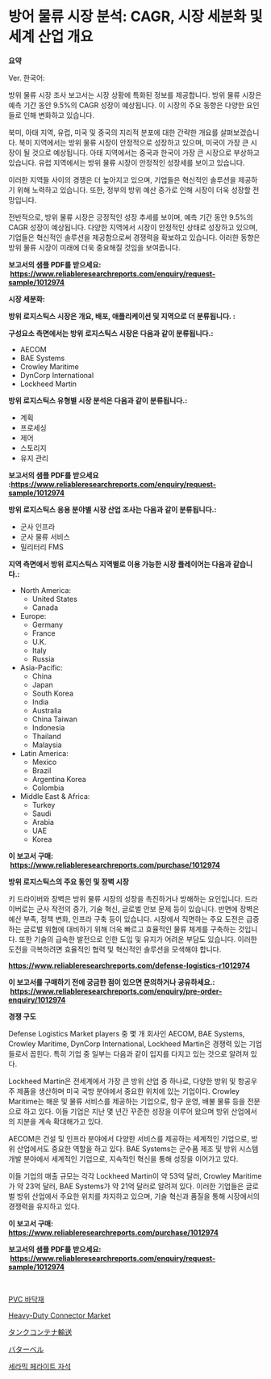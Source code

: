 <p><h1>방어 물류 시장 분석: CAGR, 시장 세분화 및 세계 산업 개요</h1></p><p><strong>요약</strong></p>
<p><p>Ver. 한국어:</p><p>방위 물류 시장 조사 보고서는 시장 상황에 특화된 정보를 제공합니다. 방위 물류 시장은 예측 기간 동안 9.5%의 CAGR 성장이 예상됩니다. 이 시장의 주요 동향은 다양한 요인들로 인해 변화하고 있습니다.</p><p>북미, 아태 지역, 유럽, 미국 및 중국의 지리적 분포에 대한 간략한 개요를 살펴보겠습니다. 북미 지역에서는 방위 물류 시장이 안정적으로 성장하고 있으며, 미국이 가장 큰 시장이 될 것으로 예상됩니다. 아태 지역에서는 중국과 한국이 가장 큰 시장으로 부상하고 있습니다. 유럽 지역에서는 방위 물류 시장이 안정적인 성장세를 보이고 있습니다.</p><p>이러한 지역들 사이의 경쟁은 더 높아지고 있으며, 기업들은 혁신적인 솔루션을 제공하기 위해 노력하고 있습니다. 또한, 정부의 방위 예산 증가로 인해 시장이 더욱 성장할 전망입니다.</p><p>전반적으로, 방위 물류 시장은 긍정적인 성장 추세를 보이며, 예측 기간 동안 9.5%의 CAGR 성장이 예상됩니다. 다양한 지역에서 시장이 안정적인 상태로 성장하고 있으며, 기업들은 혁신적인 솔루션을 제공함으로써 경쟁력을 확보하고 있습니다. 이러한 동향은 방위 물류 시장이 미래에 더욱 중요해질 것임을 보여줍니다.</p></p>
<p><strong>보고서의 샘플 PDF를 받으세요: &nbsp;<a href="https://www.reliableresearchreports.com/enquiry/request-sample/1012974">https://www.reliableresearchreports.com/enquiry/request-sample/1012974</a></strong></p>
<p><strong>시장 세분화:</strong></p>
<p><strong> 방위 로지스틱스 시장은 개요, 배포, 애플리케이션 및 지역으로 더 분류됩니다. :</strong></p>
<p><strong>구성요소 측면에서는 방위 로지스틱스 시장은 다음과 같이 분류됩니다.:</strong></p>
<p><ul><li>AECOM</li><li>BAE Systems</li><li>Crowley Maritime</li><li>DynCorp International</li><li>Lockheed Martin</li></ul></p>
<p><strong> 방위 로지스틱스 유형별 시장 분석은 다음과 같이 분류됩니다.:</strong></p>
<p><ul><li>계획</li><li>프로세싱</li><li>제어</li><li>스토리지</li><li>유지 관리</li></ul></p>
<p><strong>보고서의 샘플 PDF를 받으세요 :<a href="https://www.reliableresearchreports.com/enquiry/request-sample/1012974">https://www.reliableresearchreports.com/enquiry/request-sample/1012974</a></strong></p>
<p><strong> 방위 로지스틱스 응용 분야별 시장 산업 조사는 다음과 같이 분류됩니다.:</strong></p>
<p><ul><li>군사 인프라</li><li>군사 물류 서비스</li><li>밀리터리 FMS</li></ul></p>
<p><strong>지역 측면에서 방위 로지스틱스 지역별로 이용 가능한 시장 플레이어는 다음과 같습니다.:</strong></p>
<p><ul>
    <li>
        North America:
        <ul>
            <li>United States</li>
            <li>Canada</li>
        </ul>
    </li>
    <li>
        Europe:
        <ul>
            <li>Germany</li>
            <li>France</li>
            <li>U.K.</li>
            <li>Italy</li>
            <li>Russia</li>
        </ul>
    </li>
    <li>
        Asia-Pacific:
        <ul>
            <li>China</li>
            <li>Japan</li>
            <li>South Korea</li>
            <li>India</li>
            <li>Australia</li>
            <li>China Taiwan</li>
            <li>Indonesia</li>
            <li>Thailand</li>
            <li>Malaysia</li>
        </ul>
    </li>
    <li>
        Latin America:
        <ul>
            <li>Mexico</li>
            <li>Brazil</li>
            <li>Argentina Korea</li>
            <li>Colombia</li>
        </ul>
    </li>
    <li>
        Middle East & Africa:
        <ul>
            <li>Turkey</li>
            <li>Saudi</li>
            <li>Arabia</li>
            <li>UAE</li>
            <li>Korea</li>
        </ul>
    </li>
    </ul></p>
<p><strong>이 보고서 구매: &nbsp;<a href="https://www.reliableresearchreports.com/purchase/1012974">https://www.reliableresearchreports.com/purchase/1012974</a></strong></p>
<p><strong>방위 로지스틱스의 주요 동인 및 장벽 시장</strong></p>
<p><p>키 드라이버와 장벽은 방위 물류 시장의 성장을 촉진하거나 방해하는 요인입니다. 드라이버로는 군사 작전의 증가, 기술 혁신, 글로벌 안보 문제 등이 있습니다. 반면에 장벽은 예산 부족, 정책 변화, 인프라 구축 등이 있습니다. 시장에서 직면하는 주요 도전은 급증하는 글로벌 위협에 대비하기 위해 더욱 빠르고 효율적인 물류 체계를 구축하는 것입니다. 또한 기술의 급속한 발전으로 인한 도입 및 유지가 어려운 부담도 있습니다. 이러한 도전을 극복하려면 효율적인 협력 및 혁신적인 솔루션을 모색해야 합니다.</p></p>
<p><strong><a href="https://www.reliableresearchreports.com/defense-logistics-r1012974">https://www.reliableresearchreports.com/defense-logistics-r1012974</a></strong></p>
<p><strong>이 보고서를 구매하기 전에 궁금한 점이 있으면 문의하거나 공유하세요.: &nbsp;<a href="https://www.reliableresearchreports.com/enquiry/pre-order-enquiry/1012974">https://www.reliableresearchreports.com/enquiry/pre-order-enquiry/1012974</a></strong></p>
<p><strong>경쟁 구도</strong></p>
<p><p>Defense Logistics Market players 중 몇 개 회사인 AECOM, BAE Systems, Crowley Maritime, DynCorp International, Lockheed Martin은 경쟁력 있는 기업들로서 꼽힌다. 특히 기업 중 일부는 다음과 같이 입지를 다지고 있는 것으로 알려져 있다.</p><p>Lockheed Martin은 전세계에서 가장 큰 방위 산업 중 하나로, 다양한 방위 및 항공우주 제품을 생산하며 미국 국방 분야에서 중요한 위치에 있는 기업이다. Crowley Maritime는 해운 및 물류 서비스를 제공하는 기업으로, 항구 운영, 배불 물류 등을 전문으로 하고 있다. 이들 기업은 지난 몇 년간 꾸준한 성장을 이루어 왔으며 방위 산업에서의 지분을 계속 확대해가고 있다.</p><p>AECOM은 건설 및 인프라 분야에서 다양한 서비스를 제공하는 세계적인 기업으로, 방위 산업에서도 중요한 역할을 하고 있다. BAE Systems는 군수품 제조 및 방위 시스템 개발 분야에서 세계적인 기업으로, 지속적인 혁신을 통해 성장을 이어가고 있다.</p><p>이들 기업의 매출 규모는 각각 Lockheed Martin이 약 53억 달러, Crowley Maritime가 약 23억 달러, BAE Systems가 약 21억 달러로 알려져 있다. 이러한 기업들은 글로벌 방위 산업에서 주요한 위치를 차지하고 있으며, 기술 혁신과 품질을 통해 시장에서의 경쟁력을 유지하고 있다.</p></p>
<p><strong>이 보고서 구매: &nbsp; <a href="https://www.reliableresearchreports.com/purchase/1012974">https://www.reliableresearchreports.com/purchase/1012974</a></strong></p>
<p><strong>보고서의 샘플 PDF를 받으세요: &nbsp;<a href="https://www.reliableresearchreports.com/enquiry/request-sample/1012974">https://www.reliableresearchreports.com/enquiry/request-sample/1012974</a></strong><strong></strong></p>
<p>&nbsp;</p>
<p><p><a href="https://medium.com/@giovanileannon/pvc-%EB%B0%94%EB%8B%A5-%EC%8B%9C%EC%9E%A5-%EC%9D%B8%EC%82%AC%EC%9D%B4%ED%8A%B8-%EC%8B%9C%EC%9E%A5-%EB%8F%99%ED%96%A5-%EC%84%B1%EC%9E%A5-2024%EB%85%84%EB%B6%80%ED%84%B0-2031%EB%85%84%EA%B9%8C%EC%A7%80-%EC%98%88%EC%B8%A1-8f3206d4990e">PVC 바닥재</a></p><p><a href="https://github.com/mancsybtousav/Market-Research-Report-List-2/blob/main/heavy-duty-connector-market.md">Heavy-Duty Connector Market</a></p><p><a href="https://medium.com/@lewis15david/%E3%82%BF%E3%83%B3%E3%82%AF%E3%82%B3%E3%83%B3%E3%83%86%E3%83%8A%E8%BC%B8%E9%80%81%E5%B8%82%E5%A0%B4%E3%81%AE%E8%AA%BF%E6%9F%BB%E3%83%AC%E3%83%9D%E3%83%BC%E3%83%88-%E3%81%9D%E3%81%AE%E6%AD%B4%E5%8F%B2%E3%81%8A%E3%82%88%E3%81%B32031%E5%B9%B4%E3%81%BE%E3%81%A7%E3%81%AE%E4%BA%88%E6%B8%AC-a7655e24691b">タンクコンテナ輸送</a></p><p><a href="https://github.com/KaydenJohns1964/Market-Research-Report-List-1/blob/main/715760329564.md">バターベル</a></p><p><a href="https://medium.com/@angelardelean202220221/%EC%84%B8%EB%9D%BC%EB%AF%B9-%ED%8E%98%EB%9D%BC%EC%9D%B4%ED%8A%B8-%EC%9E%90%EC%84%9D-%EC%8B%9C%EC%9E%A5-%EA%B7%9C%EB%AA%A8-%EC%8B%9C%EC%9E%A5-%EC%A0%84%EB%A7%9D-%EB%B0%8F-%EC%8B%9C%EC%9E%A5-%EC%98%88%EC%B8%A1-2024%EB%85%84%EB%B6%80%ED%84%B0-2031%EB%85%84-4f56e5af4f54">세라믹 페라이트 자석</a></p></p>